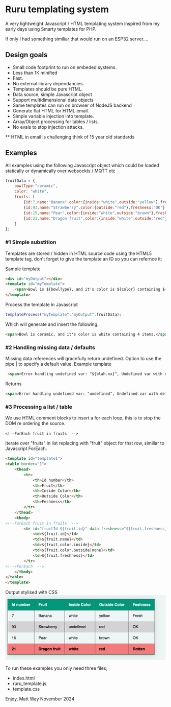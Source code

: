 # Ruru templating system

A  very lightweight Javascript / HTML templating system inspired from my early days using Smarty templates for PHP.

If only I had something similiar that would run on an ESP32 server....

## Design goals

- Small code footprint to run on embeded systems.
- Less than 1K minified
- Fast.
- No external library dependancies.
- Templates should be pure HTML.
- Data source, simple Javascript object
- Support multidimensional data objects
- Same templates can run on browser of NodeJS backend
- Generate flat HTML for HTML email.
- Simple variable injection into template.
- Array/Object processing for tables / lists.
- No evals to stop injection attacks.

** HTML in email is challenging think of 15 year old standards

## Examples
All examples using the following Javascript object which could be loaded statically or dynamically over websockts / MQTT etc

```Javascript
fruitData = {
    bowlType:"ceramic",
    color: "white",
    fruits: [
        {id:7,name:"Banana",color:{inside:"white",outside:"yellow"},freshness:"Fresh"},
        {id:93,name:"Strawberry",color:{outside:"red"},freshness:"OK"},
        {id:15,name:"Pear",color:{inside:"white",outside:"brown"},freshness:"OK"},
        {id:21,name:"Dragon fruit",color:{inside:"white",outside:"red"},freshness:"Rotten"}
    ]
};
```

### #1 Simple substition
Templates are stored / hidden in HTML source code using the HTML5 template tag, don't forget to give the template an ID so you can refernce it;

Sample template
```HTML
<div id="myOutput"></div>
<template id="myTemplate">
    <span>Bowl is ${bowlType}, and it's color is ${color} containing ${fruits.length} items.</span>
</template>
```

Process the template in Javascript
```Javascript
templateProcess("myTemplate","myOutput",fruitData);

```

Which will generate and insert the following.
```HTML
<span>Bowl is ceramic, and it's color is white containing 4 items.</span>

```

### #2 Handling missing data / defaults
Missing data references will gracefully return undefined. Option to use the pipe | to specify a default value.
Example template
```HTML
 <span>Error handling undefined var: "${blah.xx}", Undefined var with default:"${blah.xx|*my_default*}"</span>
```
Returns
```HTML
<span>Error handling undefined var: "undefined", Undefined var with default:"*my_default*"</span>
```

### #3 Processing a list / table

We use HTML comment blocks to insert a for each loop, this is to stop the DOM re ordering the source.

 ```<!--ForEach fruit in fruits  -->```
 
 Iterate over "fruits" in list replacing with "fruit" object for thst row, similiar to Javascript ForEach.

```HTML
<template id="template1">
<table border="1">
    <thead>
        <tr>
            <th>Id number</th>
            <th>Fruit</th>
            <th>Inside Color</th>
            <th>Outside Color</th>
            <th>Feshness</th>
        </tr>
    </thead>
    <tbody>
<!--ForEach fruit in fruits  -->
        <tr id="fruitId-${fruit.id}" data-freshness="${fruit.freshness}">
            <td>${fruit.id}</td>
            <td>${fruit.name}</td>
            <td>${fruit.color.inside}</td>
            <td>${fruit.color.outside|none}</td>
            <td>${fruit.freshness}</td>
        </tr>
<!--/ForEach  -->
    </tbody>
</table>
</template>
```

Output stylised with CSS
![alt Generated table with CSS](docs/table_screen_shot.png)

To run these examples you only need three files;
 - index.html
 - ruru_template.js
 - template.css

 Enjoy, Matt Way November 2024


